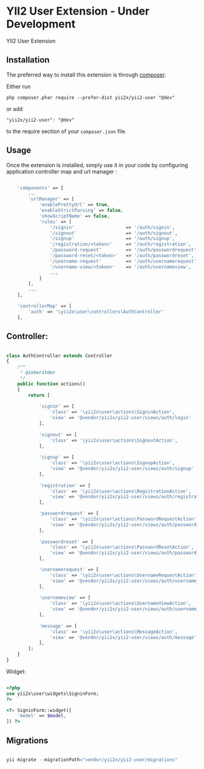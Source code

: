 YII2 User Extension - Under Development
===================
YII2 User Extension

Installation
------------

The preferred way to install this extension is through [composer](http://getcomposer.org/download/).

Either run

```
php composer.phar require --prefer-dist yii2x/yii2-user "@dev"
```

or add

```
"yii2x/yii2-user": "@dev"
```

to the require section of your `composer.json` file.


Usage
-----

Once the extension is installed, simply use it in your code by configuring application controller map and url manager :

```php

    'components' => [
        ...
        'urlManager' => [
            'enablePrettyUrl' => true,
            'enableStrictParsing' => false,
            'showScriptName' => false,
            'rules' => [
                '/signin'                   => '/auth/signin',
                '/signout'                  => '/auth/signout',
                '/signup'                   => '/auth/signup',
                '/registration/<token>'     => '/auth/registration',
                '/password-request'         => '/auth/passwordrequest',
                '/password-reset/<token>'   => '/auth/passwordreset',
                '/username-request'         => '/auth/usernamerequest',
                '/username-view/<token>'    => '/auth/usernameview',
                ...
            ]
        ],
        ...
    ],

    'controllerMap' => [
        'auth' => '\yii2x\user\controllers\AuthController'
    ],

```

Controller:
-------------------------------------------


```php

class AuthController extends Controller
{
    /**
     * @inheritdoc
     */
    public function actions()
    {
        return [
            
            'signin' => [
                'class' => '\yii2x\user\actions\SigninAction',
                'view' => '@vendor/yii2x/yii2-user/views/auth/login'
            ],  
            
            'signout' => [
                'class' => '\yii2x\user\actions\SignoutAction',
            ],   
        
            'signup' => [
                'class' => '\yii2x\user\actions\SignupAction',
                'view' => '@vendor/yii2x/yii2-user/views/auth/signup'
            ],              
            
            'registration' => [
                'class' => '\yii2x\user\actions\RegistrationAction',
                'view' => '@vendor/yii2x/yii2-user/views/auth/registration'
            ],   

            'passwordrequest' => [
                'class' => '\yii2x\user\actions\PasswordRequestAction',
                'view' => '@vendor/yii2x/yii2-user/views/auth/password_request'
            ],   
            
            'passwordreset' => [
                'class' => '\yii2x\user\actions\PasswordResetAction',
                'view' => '@vendor/yii2x/yii2-user/views/auth/password_reset'
            ],   

            'usernamerequest' => [
                'class' => '\yii2x\user\actions\UsernameRequestAction',
                'view' => '@vendor/yii2x/yii2-user/views/auth/username_request'
            ], 
          
            'usernameview' => [
                'class' => '\yii2x\user\actions\UsernameViewAction',
                'view' => '@vendor/yii2x/yii2-user/views/auth/username_view'
            ],             
            
            'message' => [
                'class' => '\yii2x\user\actions\MessageAction',
                'view' => '@vendor/yii2x/yii2-user/views/auth/message'
            ],                
        ];
    }
}
```

Widget:

```php

<?php
use yii2x\user\widgets\SigninForm;
?>

<?= SigninForm::widget([
    'model' => $model,
]) ?>


```

Migrations
----------

```php

yii migrate --migrationPath="vendor/yii2x/yii2-user/migrations"

```